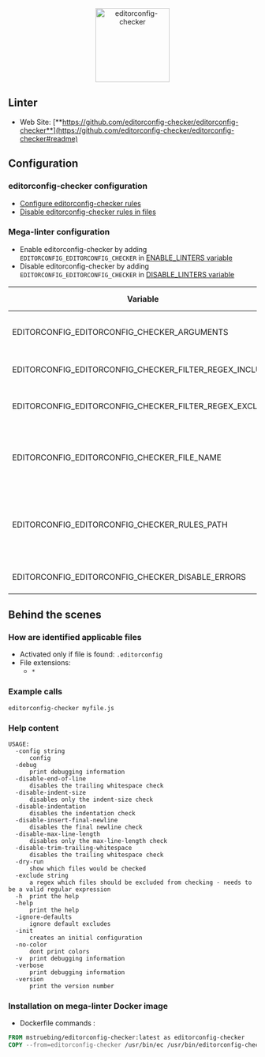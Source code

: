 <!-- markdownlint-disable MD033 MD041 -->
<!-- Generated by .automation/build.py, please do not update manually -->

<div align="center">
  <a href="https://github.com/editorconfig-checker/editorconfig-checker#readme" target="blank" title="Visit linter Web Site">
    <img src="https://raw.githubusercontent.com/editorconfig-checker/editorconfig-checker/master/docs/logo.png" alt="editorconfig-checker" height="150px" class="megalinter-banner">
  </a>
</div>

## Linter

- Web Site: [**https://github.com/editorconfig-checker/editorconfig-checker**](https://github.com/editorconfig-checker/editorconfig-checker#readme)

## Configuration

### editorconfig-checker configuration

- [Configure editorconfig-checker rules](https://github.com/editorconfig-checker/editorconfig-checker#configuration)
- [Disable editorconfig-checker rules in files](https://github.com/editorconfig-checker/editorconfig-checker#excluding)

### Mega-linter configuration

- Enable editorconfig-checker by adding `EDITORCONFIG_EDITORCONFIG_CHECKER` in [ENABLE_LINTERS variable](https://github.com/nvuillam/mega-linter#activation-and-deactivation)
- Disable editorconfig-checker by adding `EDITORCONFIG_EDITORCONFIG_CHECKER` in [DISABLE_LINTERS variable](https://github.com/nvuillam/mega-linter#activation-and-deactivation)

| Variable | Description | Default value |
| ----------------- | -------------- | -------------- |
| EDITORCONFIG_EDITORCONFIG_CHECKER_ARGUMENTS | User custom arguments to add in linter CLI call<br/>Ex: `-s --foo "bar"` |  |
| EDITORCONFIG_EDITORCONFIG_CHECKER_FILTER_REGEX_INCLUDE | Custom regex including filter<br/>Ex: `\/(src\|lib)\/` | Include every file |
| EDITORCONFIG_EDITORCONFIG_CHECKER_FILTER_REGEX_EXCLUDE | Custom regex excluding filter<br/>Ex: `\/(test\|examples)\/` | Exclude no file |
| EDITORCONFIG_EDITORCONFIG_CHECKER_FILE_NAME | editorconfig-checker configuration file name</br>Use `LINTER_DEFAULT` to let the linter find it | `.ecrc` |
| EDITORCONFIG_EDITORCONFIG_CHECKER_RULES_PATH | Path where to find linter configuration file | Workspace folder, then Mega-Linter default rules |
| EDITORCONFIG_EDITORCONFIG_CHECKER_DISABLE_ERRORS | Run linter but disable crash if errors found | `false` |

## Behind the scenes

### How are identified applicable files

- Activated only if file is found: `.editorconfig`
- File extensions:
  - `*`


### Example calls

```shell
editorconfig-checker myfile.js
```


### Help content

```shell
USAGE:
  -config string
      config
  -debug
      print debugging information
  -disable-end-of-line
      disables the trailing whitespace check
  -disable-indent-size
      disables only the indent-size check
  -disable-indentation
      disables the indentation check
  -disable-insert-final-newline
      disables the final newline check
  -disable-max-line-length
      disables only the max-line-length check
  -disable-trim-trailing-whitespace
      disables the trailing whitespace check
  -dry-run
      show which files would be checked
  -exclude string
      a regex which files should be excluded from checking - needs to be a valid regular expression
  -h  print the help
  -help
      print the help
  -ignore-defaults
      ignore default excludes
  -init
      creates an initial configuration
  -no-color
      dont print colors
  -v  print debugging information
  -verbose
      print debugging information
  -version
      print the version number

```

### Installation on mega-linter Docker image

- Dockerfile commands :
```dockerfile
FROM mstruebing/editorconfig-checker:latest as editorconfig-checker
COPY --from=editorconfig-checker /usr/bin/ec /usr/bin/editorconfig-checker
```

